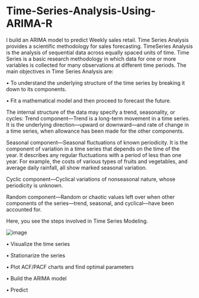 # Time-Series-Analysis-Using-ARIMA-R
   I build an ARIMA model to predict Weekly sales retail. Time Series Analysis provides a scientific methodology for sales forecasting. TimeSeries Analysis is the analysis of sequential data across equally spaced units of 
time. Time Series is a basic research methodology in which data for one or more 
variables is collected for many observations at different time periods.
The main objectives in Time Series Analysis are:

• To understand the underlying structure of the time series by breaking it down to 
its components.

• Fit a mathematical model and then proceed to forecast the future.

The internal structure of the data may specify a trend, seasonality, or cycles:
Trend component—Trend is a long-term movement in a time series. It is the 
underlying direction—upward or downward—and rate of change in a time series, 
when allowance has been made for the other components.

Seasonal component—Seasonal fluctuations of known periodicity. It is the 
component of variation in a time series that depends on the time of the year.
It 
describes any regular fluctuations with a period of less than one year. For example, 
the costs of various types of fruits and vegetables, and average daily rainfall, all 
show marked seasonal variation.

Cyclic component—Cyclical variations of nonseasonal nature, whose periodicity 
is unknown.

Random component—Random or chaotic values left over when other 
components of the series—trend, seasonal, and cyclical—have been accounted 
for.
 
 Here, you see the steps involved in Time Series Modeling.
 
 ![image](https://user-images.githubusercontent.com/99367639/186284956-460183a9-cea5-4e1f-83ae-a3af665f3549.png)


• Visualize the time series

• Stationarize the series

• Plot ACF/PACF charts and find optimal parameters

• Build the ARIMA model

• Predict
